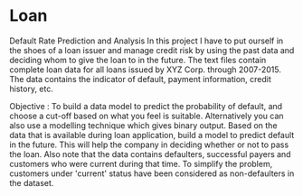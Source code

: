# Loan
Default Rate Prediction and Analysis
In this project I have to put ourself in the shoes of a loan issuer and manage credit risk by using the past data and deciding whom to give the loan to in the future. The text files contain complete loan data for all loans issued by XYZ Corp. through 2007-2015. The data contains the indicator of default, payment information, credit history, etc.

Objective : To build a data model to predict the probability of default, and choose a cut-off based on what you feel is suitable. Alternatively you can also use a modelling technique which gives binary output. Based on the data that is available during loan application, build a model to predict default in the future. This will help the company in deciding whether or not to pass the loan. Also note that the data contains defaulters, successful payers and customers who were current during that time. To simplify the problem, customers under 'current' status have been considered as non-defaulters in the dataset.
